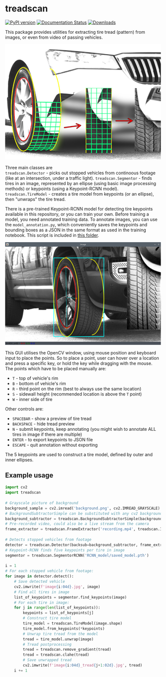 # treadscan

[![PyPI version](https://badge.fury.io/py/treadscan.svg)](https://badge.fury.io/py/treadscan)
[![Documentation Status](https://readthedocs.org/projects/treadscan/badge/?version=latest)](https://treadscan.readthedocs.io/en/latest/?badge=latest)
[![Downloads](https://pepy.tech/badge/treadscan)](https://pepy.tech/project/treadscan)

This package provides utilities for extracting tire tread (pattern) from images, or even from video of passing vehicles.

![treadscan](https://raw.githubusercontent.com/bohundan/treadscan/master/docs/source/_static/treadscan.jpg)

Three main classes are  
`treadscan.Detector` - picks out stopped vehicles from continoous footage (like at an intersection, under a traffic light).
`treadscan.Segmentor` - finds tires in an image, represented by an ellipse (using basic image processing methods) or keypoints (using a Keypoint-RCNN model).
`treadscan.TireModel` - creates a tire model from keypoints (or an ellipse), then "unwraps" the tire tread.

There is a pre-trained Keypoint-RCNN model for detecting tire keypoints available in this repository, or you can train your own. Before training a model, you need annotated training data. To annotate images, you can use the `model_annotation.py`, which conveniently saves the keypoints and bounding boxes as a JSON in the same format as used in the training notebook. This script is included in [this folder](https://github.com/bohundan/treadscan/tree/master/extras).

![model annotation](https://raw.githubusercontent.com/bohundan/treadscan/master/docs/source/_static/model_annotation.png)

This GUI utilises the OpenCV window, using mouse position and keyboard input to place the points. So to place a point, user can hover over a location and press a specific key, or hold the key while dragging with the mouse.
The points which have to be placed manually are:
- `T` - top of vehicle's rim
- `B` - bottom of vehicle's rim
- `R` - third point on the rim (best to always use the same location)
- `S` - sidewall height (recommended location is above the `T` point)
- `W` - inner side of tire

Other controls are:
- `SPACEBAR` - show a preview of tire tread
- `BACKSPACE` - hide tread preview
- `N` - submit keypoints, keep annotating (you might wish to annotate ALL tires in image if there are multiple)
- `ENTER` - to export keypoints to JSON file
- `ESCAPE` - quit annotation without exporting

The 5 keypoints are used to construct a tire model, defined by outer and inner ellipses.

## Example usage

```python
import cv2
import treadscan

# Grayscale picture of background
background_sample = cv2.imread('background.png', cv2.IMREAD_GRAYSCALE)
# BackgroundSubtractorSimple can be substituted with any cv2 background subtractor, for example cv2.BackgroundSubtractorKNN
background_subtractor = treadscan.BackgroundSubtractorSimple(background_sample)
# Pre-recorded video, could also be a live stream from the camera
frame_extractor = treadscan.FrameExtractor('recording.mp4', treadscan.InputType.VIDEO)

# Detects stopped vehicles from footage
detector = treadscan.Detector(backsub=background_subtractor, frame_extractor=frame_extractor)
# Keypoint-RCNN finds five keypoints per tire in image
segmentor = treadscan.SegmentorRCNN('RCNN_model/saved_model.pth')

i = 1
# For each stopped vehicle from footage:
for image in detector.detect():
    # Save detected vehicle
    cv2.imwrite(f'image{i:04d}.jpg', image)
    # Find all tires in image
    list_of_keypoints = segmentor.find_keypoints(image)
    # For each tire in image:
    for j in range(len(list_of_keypoints)):
        keypoints = list_of_keypoints[j]
        # Construct tire model
        tire_model = treadscan.TireModel(image.shape)
        tire_model.from_keypoints(*keypoints)
        # Unwrap tire tread from the model
        tread = tire_model.unwrap(image)
        # Tread postprocessing
        tread = treadscan.remove_gradient(tread)
        tread = treadscan.clahe(tread)
        # Save unwrapped tread
        cv2.imwrite(f'image{i:04d}_tread{j+1:02d}.jpg', tread)
    i += 1
```

